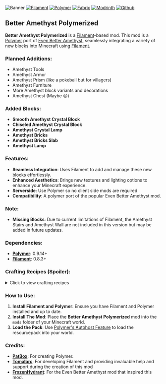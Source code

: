 ![Banner](https://cdn.modrinth.com/data/cached_images/e8d7f933501317a7f909ae328e80855aa4548e5f_0.webp)
[![Filament](https://cdn.modrinth.com/data/cached_images/36c39e31545c2667e224c7cd9a6a53ed8436b608.png)](https://modrinth.com/mod/filament)
[![Polymer](https://imgur.com/Tosv37t.png)](https://modrinth.com/mod/polymer)
[![Fabric](https://cdn.modrinth.com/data/cached_images/b5f2bbe24d378d863f70c8b4bf7bf9c0ef2b56f7.png)](https://fabricmc.net/)
[![Modrinth](https://cdn.modrinth.com/data/cached_images/50f2eaa6263492cc65f49ef84a31e7d9fb51179c.png)](https://modrinth.com/mod/better-amethyst-polymerized)
[![Github](https://cdn.modrinth.com/data/cached_images/41dfe80a399c0c8466f8cecc9f35048de5066e11.png)](https://github.com/serverside-swzo/Better-Amethyst-Polymerized)
## Better Amethyst Polymerized


**Better Amethyst Polymerized** is a [Filament](https://modrinth.com/mod/filament)-based mod. This mod is a [Polymer](https://modrinth.com/mod/polymer) port of [Even Better Amethyst](https://modrinth.com/mod/even-better-amethyst), seamlessly integrating a variety of new blocks into Minecraft using [Filament](https://modrinth.com/mod/filament).


### Planned Additions:
- Amethyst Tools
- Amethyst Armor
- Amethyst Prism (like a pokeball but for villagers)
- Amethyst Furniture
- More Amethyst block variants and decorations
- Amethyst Chest (Maybe 😉)

### Added Blocks:
- **Smooth Amethyst Crystal Block**
- **Chiseled Amethyst Crystal Block**
- **Amethyst Crystal Lamp**
- **Amethyst Bricks**
- **Amethyst Bricks Slab**
- **Amethyst Lamp**

### Features:
- **Seamless Integration**: Uses Filament to add and manage these new blocks effortlessly.
- **Enhanced Aesthetics**: Brings new textures and lighting options to enhance your Minecraft experience.
- **Serverside**: Use Polymer so no client side mods are required
- **Compatibility**: A polymer port of the popular Even Better Amethyst mod.

### Note:
- **Missing Blocks**: Due to current limitations of Filament, the Amethyst Stairs and Amethyst Wall are not included in this version but may be added in future updates.

### Dependencies:
- **[Polymer](https://modrinth.com/mod/polymer)**: 0.9.14+
- **[Filament](https://modrinth.com/mod/filament)**: 0.8.3+

### Crafting Recipes (Spoiler):
<details>
<summary>Click to view crafting recipes</summary>

- **Amethyst Brick Slabs**: 
  
  ![Amethyst Brick Slabs](https://imgur.com/3ZA0LNm.png)
  
- **Amethyst Bricks**: 
  
  ![Amethyst Bricks](https://imgur.com/FoEndRN.png)
  
- **Amethyst Crystal Lamp**: 
  
  ![Amethyst Crystal Lamp](https://imgur.com/LghehG6.png)
  
- **Amethyst Lamp**: 
  
  ![Amethyst Lamp](https://imgur.com/KjW8UEU.png)
  
- **Chiseled Amethyst Block**: 
  
  ![Chiseled Amethyst Block](https://imgur.com/4NaFnLz.png)
  
- **Smooth Amethyst Block**: 
  
  ![Smooth Amethyst Block](https://imgur.com/lJ9i7hF.png)

</details>

### How to Use:
1. **Install Filament and Polymer**: Ensure you have Filament and Polymer installed and up to date.
2. **Install The Mod**: Place the **Better Amethyst Polymerized** mod into the `mods` folder of your Minecraft world.
3. **Load the Pack**: Use [Polymer's Autohost Feature](https://polymer.pb4.eu/latest/user/resource-pack-hosting/) to load the resourcepack into your world.

### Credits:
- **[PatBox](https://modrinth.com/user/Patbox)**: For creating Polymer.
- **[Tomalbrc](https://modrinth.com/user/tomalbrc)**: For developing Filament and providing invaluable help and support during the creation of this mod
- **[FrozenHydrant](https://modrinth.com/user/FrozenHydrant)**: For the Even Better Amethyst mod that inspired this mod.
